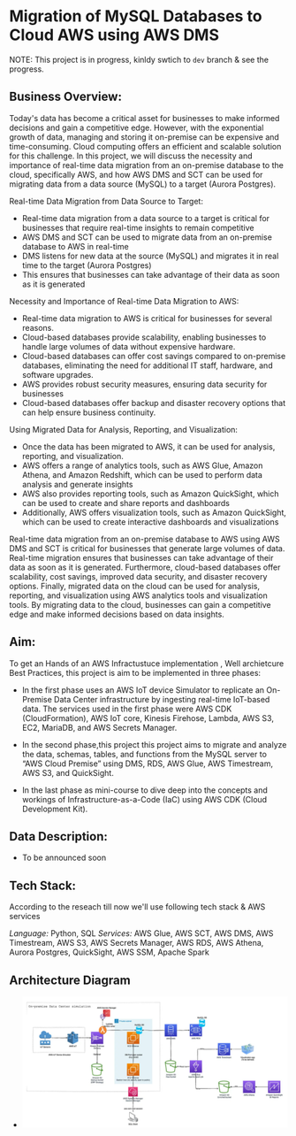 # Migration of MySQL Databases to Cloud AWS using AWS DMS

NOTE: This project is in progress, kinldy swtich to `dev` branch & see the progress.

## Business Overview:

Today's data has become a critical asset for businesses to make informed decisions and gain a
competitive edge. However, with the exponential growth of data, managing and storing it
on-premise can be expensive and time-consuming. Cloud computing offers an efficient and
scalable solution for this challenge. In this project, we will discuss the necessity and importance
of real-time data migration from an on-premise database to the cloud, specifically AWS, and
how AWS DMS and SCT can be used for migrating data from a data source (MySQL) to a target
(Aurora Postgres).

Real-time Data Migration from Data Source to Target:

- Real-time data migration from a data source to a target is critical for businesses that
require real-time insights to remain competitive
- AWS DMS and SCT can be used to migrate data from an on-premise database to AWS
in real-time
- DMS listens for new data at the source (MySQL) and migrates it in real time to the target
(Aurora Postgres)
- This ensures that businesses can take advantage of their data as soon as it is generated

Necessity and Importance of Real-time Data Migration to AWS:

- Real-time data migration to AWS is critical for businesses for several reasons.
- Cloud-based databases provide scalability, enabling businesses to handle large volumes
of data without expensive hardware.
- Cloud-based databases can offer cost savings compared to on-premise databases,
eliminating the need for additional IT staff, hardware, and software upgrades.
- AWS provides robust security measures, ensuring data security for businesses
- Cloud-based databases offer backup and disaster recovery options that can help ensure
business continuity.

Using Migrated Data for Analysis, Reporting, and Visualization:

- Once the data has been migrated to AWS, it can be used for analysis, reporting, and
visualization.
- AWS offers a range of analytics tools, such as AWS Glue, Amazon Athena, and Amazon
Redshift, which can be used to perform data analysis and generate insights
- AWS also provides reporting tools, such as Amazon QuickSight, which can be used to
create and share reports and dashboards
- Additionally, AWS offers visualization tools, such as Amazon QuickSight, which can be
used to create interactive dashboards and visualizations

Real-time data migration from an on-premise database to AWS using AWS DMS and SCT is
critical for businesses that generate large volumes of data. Real-time migration ensures that
businesses can take advantage of their data as soon as it is generated. Furthermore,
cloud-based databases offer scalability, cost savings, improved data security, and disaster
recovery options. Finally, migrated data on the cloud can be used for analysis, reporting, and
visualization using AWS analytics tools and visualization tools. By migrating data to the cloud,
businesses can gain a competitive edge and make informed decisions based on data insights.

## Aim:

To get an Hands of an AWS Infractustuce implementation , Well archietcure Best Practices, this project is aim to be implemented in three phases:

- In the first phase uses an AWS IoT device Simulator to replicate an On-Premise Data Center
infrastructure by ingesting real-time IoT-based data. The services used in the first phase were
AWS CDK (CloudFormation), AWS IoT core, Kinesis Firehose, Lambda, AWS S3, EC2,
MariaDB, and AWS Secrets Manager.

- In the second phase,this project this project aims to  migrate and analyze the data,
schemas, tables, and functions from the MySQL server to “AWS Cloud Premise” using
DMS, RDS, AWS Glue, AWS Timestream, AWS S3, and QuickSight.

- In the last phase as mini-course to dive deep into the concepts and workings of
Infrastructure-as-a-Code (IaC) using AWS CDK (Cloud Development Kit).

## Data Description:

- To be announced soon

## Tech Stack: 

According to the reseach till now we'll use following tech stack & AWS services

*Language:* Python, SQL
*Services:* AWS Glue, AWS SCT, AWS DMS, AWS Timestream, AWS S3, AWS Secrets
Manager, AWS RDS, AWS Athena, Aurora Postgres, QuickSight, AWS SSM, Apache Spark

## Architecture Diagram

- ![architecture](/architecture.png)
